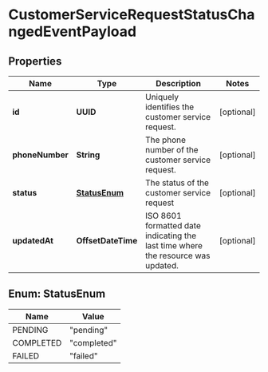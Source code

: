 

# CustomerServiceRequestStatusChangedEventPayload


## Properties

| Name | Type | Description | Notes |
|------------ | ------------- | ------------- | -------------|
|**id** | **UUID** | Uniquely identifies the customer service request. |  [optional] |
|**phoneNumber** | **String** | The phone number of the customer service request. |  [optional] |
|**status** | [**StatusEnum**](#StatusEnum) | The status of the customer service request |  [optional] |
|**updatedAt** | **OffsetDateTime** | ISO 8601 formatted date indicating the last time where the resource was updated. |  [optional] |



## Enum: StatusEnum

| Name | Value |
|---- | -----|
| PENDING | &quot;pending&quot; |
| COMPLETED | &quot;completed&quot; |
| FAILED | &quot;failed&quot; |



